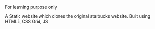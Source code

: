 For learning purpose only

A Static website which clones the original starbucks website.
Built using HTML5, CSS Grid, JS

